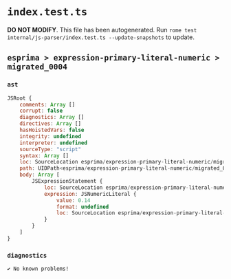 # `index.test.ts`

**DO NOT MODIFY**. This file has been autogenerated. Run `rome test internal/js-parser/index.test.ts --update-snapshots` to update.

## `esprima > expression-primary-literal-numeric > migrated_0004`

### `ast`

```javascript
JSRoot {
	comments: Array []
	corrupt: false
	diagnostics: Array []
	directives: Array []
	hasHoistedVars: false
	integrity: undefined
	interpreter: undefined
	sourceType: "script"
	syntax: Array []
	loc: SourceLocation esprima/expression-primary-literal-numeric/migrated_0004/input.js 1:0-1:3
	path: UIDPath<esprima/expression-primary-literal-numeric/migrated_0004/input.js>
	body: Array [
		JSExpressionStatement {
			loc: SourceLocation esprima/expression-primary-literal-numeric/migrated_0004/input.js 1:0-1:3
			expression: JSNumericLiteral {
				value: 0.14
				format: undefined
				loc: SourceLocation esprima/expression-primary-literal-numeric/migrated_0004/input.js 1:0-1:3
			}
		}
	]
}
```

### `diagnostics`

```
✔ No known problems!

```
